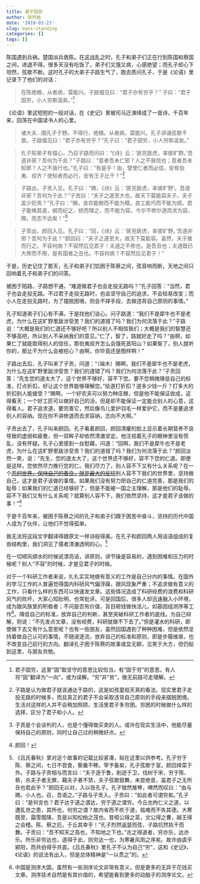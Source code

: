 ```yaml
---
title: 君子固穷
author: 张列弛
date: '2019-03-23'
slug: mans-standing
categories: []
tags: []
---
```

陈国遇到兵祸，楚国派兵救陈。在这战乱之时，孔子和弟子们正在行到陈国和蔡国之间，进退不得。很多天没有吃饭了，弟子们又饿又病，心感绝望；而孔子却心下坦然，弦歌不断。这时孔子的大弟子子路生气了，跑去质问孔子，于是《论语》里记录下了他们的对话：

>在陈绝粮，从者病，莫能兴。子路愠见曰：“君子亦有穷乎？”
子曰：“君子固穷，小人穷斯滥矣。”[^1]   

《论语》里这短短的一段对话，在《史记》里被司马迁演绎成了一首诗，千百年来，回荡在中国读书人的心里。 

>诸大夫...围孔子于野。不得行，绝粮。从者病，莫能兴。孔子讲诵弦歌不衰。子路愠见曰：“君子亦有穷乎？”孔子曰：“君子固穷，小人穷斯滥矣。”   

>孔子知弟子有愠心，乃召子路而问曰：“《诗》云：‘匪兕匪虎，率彼旷野。’吾道非邪？吾何为于此？”子路曰：“意者吾未仁邪？人之不我信也；意者吾未知邪？人之不我行也。”孔子曰：“有是乎！由，譬使仁者而必信，安有伯夷、叔齐？使知者而必行，安有王子比干？”[^2]

>子路出，子贡入见。孔子曰：“赐，《诗》云：‘匪兕匪虎，率彼旷野’。吾道非邪？吾何为于此？”子贡曰：“夫子之道至大也，故天下莫能容夫子。夫子盖少贬焉？”孔子曰：“赐，良农能稼而不能为穑，良工能巧而不能为顺。君子能脩其道，纲而纪之，统而理之，而不能为容。今尔不修尔道而求为容。赐，而志不远矣！”[^3]   

>子贡出，颜回入见。孔子曰：“回，《诗》云：‘匪兕匪虎，率彼旷野。’吾道非邪？吾何为于此？”颜回曰：“夫子之道至大，故天下莫能容。虽然，夫子推而行之。不容何病？不容然后见君子！夫道之不修也，是吾丑也；夫道既已大修而不用，是有国者之丑也。不容何病？不容然后见君子！”   

于是，历史记住了那天，孔子和弟子们饥困于陈蔡之间，弦音响而断，天地之间只回响着孔子和弟子们的问答。  

被困于陌路，子路想不通，“难道做君子也会走投无路吗？”孔子回答：“当然，君子也会走投无路。不过君子走投无路时，也会坚守自己的追求，不会轻易改变；而小人在走投无路时，为了摆脱困境，则会不择手段，去做违背自己原则的事情。”  

孔子知道弟子们心有不满，于是找他们谈心。问子路道：“我们不是犀牛也不是老虎，为什么在这旷野里跋涉受苦？我们的道错了吗？我们为何流落于此？”子路说：“大概是我们的仁道还不够好吧？所以别人不相信我们；大概是我们的智慧还不够高吧，所以别人不采纳我们的意见。”仁了，智了，路就好走了吗？“由啊，如果仁了就能取得别人的信任，那伯夷叔齐怎么会饿死首阳山？如果智了，别人就听你的，那比干为什么会被挖心？由啊，你毕竟还是图样啊！”   

子路出去后，孔子叫来了子贡，问道：“（端木）赐啊，我们不是犀牛也不是老虎，为什么在这旷野里跋涉受苦？我们的道错了吗？我们为何流落于此？”子贡回答：“先生您的道太大了，这个世界不够好，容不下您。要不您稍微降低自己的标准，打点折扣，好让这个世界能够理解您。”给道打折扣？道多少钱一斤？打多大的折扣别人能接受？“赐啊，一个好农夫可以努力种庄稼，但是他不能保证收成，这得看天；一个好工匠可以做好自己的活，但是却不能保证一定能合别人的心意，这得看人。君子追求道，要完善它，然后像鸟儿爱护羽毛一样爱护它，而不是要追求别人的容纳。现在你不讲修道而去求容纳，志向不大啊。”    

子贡出去了，孔子叫来颜回。孔子看着颜回，颜回清癯的脸上显示着长期营养不良导致的虚弱和疲惫，但一双眸子却依然清澈坚定。他注视着孔子的眼神里没有慌乱，没有怀疑。孔子心里感到一丝慰藉，问道：“回啊，我们不是犀牛也不是老虎，为什么在这旷野里跋涉受苦？我们的道错了吗？我们为何流落于此？”颜回淡然一笑，说：“先生，您的道太大了，这个世界还不够好，容不下您的仁道。即便是这样，您依然尽力推行您的仁。我们尽力了，别人容不下又有什么关系呢？在一个[~~恶的世界，保持自己的善良，就是最大的反抗~~](http://azaleasays.com/2018/08/17/good-and-evil/)别人容不下我们的世界里，坚持做自己，这才是君子该做的事情。如果我们没有努力把自己的仁道完善，那是我们的耻辱；如果我们的仁道已经够好了，但是不能被一国之主理解，那是他们的耻辱。容不下我们又有什么关系呢？就算别人容不下，我们依然坚持，这才是君子该做的事！”[^4]  

于是千百年来，被困于陈蔡之间的孔子和弟子们跟于困苦中奋斗，坚持的历代中国人成为了伙伴，让他们不觉得孤单。

我无法将这段文字翻译得跟原文一样诗般得美。在孔子和颜回两人用话语组成的复沓结构里，我们洞见了儒者清澈透明的心。[^5]   

在一切顺风顺水的时候说漂亮话，讲原则，讲节操是容易的，遇到困难和压力的时候呢？别人“不容”的时候，才是见君子的时候。   

对于一个科研工作者来说，扎扎实实地做有意义的工作是自己分内的事情。在国外的学习工作的人普遍觉得国内科研风气偏浮躁，跟风现象严重；不追求做有意义的工作，只看什么样的东西可以快速发文章。这些情况造成了科研经费的浪费和科研风气的败坏，大家心知肚明，也常批评。可是回国后，很多人却迅速融入小环境，成为跟风族里的积极者；不问是否有价值，盲目砸钱做快活儿，如基因组测序等工作[^6]。降低自己的标准，放弃自己的判断，甚至突破科研工作者的底线。为自己辩解，则说：“不先发点文章，没有经费，科研就做不下去了。”但是灌水的科研，即使做下去又有什么意思呢？也有一些朋友，虽然回国遇到了种种困难，但是依然坚持着做自己认可的事情，不随波逐流，放弃自己的标准和原则，即是步履维艰，也不改变自己前行的方向。翻译孔子困于陈蔡的故事或显无聊，见笑于大方，但仍贴到这里，与朋友共勉。

[^1]:君子固穷，这里“固”取坚守的意思比较恰当，有“固于穷”的意思。有人将“固”翻译为“一向”，或为误解。“穷”非“贫”，做无前路可走理解。
[^2]:子路是认为做君子就该通达于路的，这是如孩童般天真的看法。现实里君子走投无路的时候多，而且真正的君子不会采取违背自己原则的手段来摆脱困境。生活对这样的人并不会稍加照顾，生活里君子多穷困。穷困的时候做什么样的选择，区分了君子和小人。
[^3]:子贡是个会谈判的人，也是个懂得做买卖的人。或许在现实生活中，他能尽量保持自己的原则，同时让自己过的稍微好点。
[^4]:颜回！
[^5]:《吕氏春秋》里对这个故事的记载比较紧凑，贴在这里以供参考。孔子穷于陈、蔡之间，七日不尝食，藜羹不糁。宰予备矣，孔子弦歌于室，颜回择菜于外。子路与子贡相与而言曰：“夫子逐于鲁，削迹于卫，伐树于宋，穷于陈、蔡，杀夫子者无罪，藉夫子者不禁，夫子弦歌鼓舞，未尝绝音，盖君子之无所丑也若此乎？”颜回无以对，入以告孔子。孔子憱然推琴，喟然而叹曰：“由与赐，小人也。召，吾语之。”子路与子贡入。子贡曰：“如此者可谓穷矣。”孔子曰：“是何言也？君子达于道之谓达，穷于道之谓穷。今丘也拘仁义之道，以遭乱世之患，其所也，何穷之谓？故内省而不疚于道，临难而不失其德。大寒既至，霜雪既降，吾是以知松柏之茂也。昔桓公得之莒，文公得之曹，越王得之会稽。陈、蔡之厄，于丘其幸乎！”孔子烈然返瑟而弦，子路抗然执干而舞。子贡曰：“吾不知天之高也，不知地之下也。”古之得道者，穷亦乐，达亦乐。所乐非穷达也，道得于此，则穷达一也，为寒暑风雨之序矣。故许由虞乎颍阳，而共伯得乎共首。《吕氏春秋》里孔子不认为自己“穷”，这和《史记》，《论语》的说法有出入，但是总体精神是“一以贯之”的。
[^6]:中国是测序大国，虽然有一些测序论文非常有意义，但是更多的无异于花钱买文章。测序技术自然是有其价值的，希望能看到更多的动脑子的测序论文。
